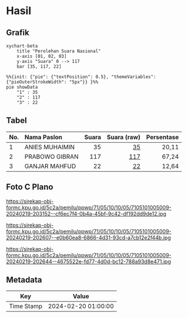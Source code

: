# Hasil

## Grafik

```mermaid
xychart-beta
    title "Perolehan Suara Nasional"
    x-axis [01, 02, 03]
    y-axis "Suara" 0 --> 117
    bar [35, 117, 22]
```

```mermaid
%%{init: {"pie": {"textPosition": 0.5}, "themeVariables": {"pieOuterStrokeWidth": "5px"}} }%%
pie showData
    "1" : 35
    "2" : 117
    "3" : 22
```

## Tabel

| No. | Nama Paslon    | Suara | Suara (raw) | Persentase |
|:--- |:-------------- | -----:| -----------:| ----------:|
| 1   | ANIES MUHAIMIN | 35    | [35][p-1]   | 20,11      |
| 2   | PRABOWO GIBRAN | 117   | [117][p-2]  | 67,24      |
| 3   | GANJAR MAHFUD  | 22    | [22][p-3]   | 12,64      |


[p-1]: https://github.com/gigit-pemilu/pemilu-2024/blob/main/pilpres/hitung-suara/sub/71-sulawesi-utara/sub/05-minahasa-selatan/sub/10-amurang/sub/1005-ranoyapo/sub/009-tps/sub/paslon-1.txt
[p-2]: https://github.com/gigit-pemilu/pemilu-2024/blob/main/pilpres/hitung-suara/sub/71-sulawesi-utara/sub/05-minahasa-selatan/sub/10-amurang/sub/1005-ranoyapo/sub/009-tps/sub/paslon-2.txt
[p-3]: https://github.com/gigit-pemilu/pemilu-2024/blob/main/pilpres/hitung-suara/sub/71-sulawesi-utara/sub/05-minahasa-selatan/sub/10-amurang/sub/1005-ranoyapo/sub/009-tps/sub/paslon-3.txt

## Foto C Plano

https://sirekap-obj-formc.kpu.go.id/5c2a/pemilu/ppwp/71/05/10/10/05/7105101005009-20240219-203152--cf6ec7f4-0b4a-45bf-9c42-df192dd9de12.jpg

https://sirekap-obj-formc.kpu.go.id/5c2a/pemilu/ppwp/71/05/10/10/05/7105101005009-20240219-202607--e0b60ea8-6866-4d31-93cd-a7cb12e2f44b.jpg

https://sirekap-obj-formc.kpu.go.id/5c2a/pemilu/ppwp/71/05/10/10/05/7105101005009-20240219-202644--4675522e-fd77-4d0d-bc12-788a93d8e471.jpg


## Metadata

| Key        | Value               |
| ---------- | ------------------- |
| Time Stamp | 2024-02-20 01:00:00 |



